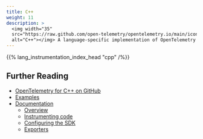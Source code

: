 ```yaml
---
title: C++
weight: 11
description: >
  <img width="35"
  src="https://raw.github.com/open-telemetry/opentelemetry.io/main/iconography/32x32/C++_SDK.svg"
  alt="C++"></img> A language-specific implementation of OpenTelemetry in C++.
---
```


<!--
You can see & update the `lang_instrumentation_index_head` shortcode in
/layouts/shortcodes/lang_instrumentation_index_head.md

The data (name, status) is located at
/data/instrumentation.yaml
-->

{{% lang_instrumentation_index_head "cpp" /%}}

## Further Reading

- [OpenTelemetry for C++ on GitHub](https://github.com/open-telemetry/opentelemetry-cpp)
- [Examples](https://github.com/open-telemetry/opentelemetry-cpp/tree/main/examples)
- [Documentation](https://opentelemetry-cpp.readthedocs.io/en/latest/)
  - [Overview](https://opentelemetry-cpp.readthedocs.io/en/latest/api/Overview.html)
  - [Instrumenting code](https://opentelemetry-cpp.readthedocs.io/en/latest/api/GettingStarted.html)
  - [Configuring the SDK](https://opentelemetry-cpp.readthedocs.io/en/latest/sdk/GettingStarted.html#tracerprovider)
  - [Exporters](https://opentelemetry-cpp.readthedocs.io/en/latest/sdk/GettingStarted.html#exporter)

